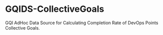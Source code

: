 # GQIDS-CollectiveGoals
GQI AdHoc Data Source for Calculating Completion Rate of DevOps Points Collective Goals.
